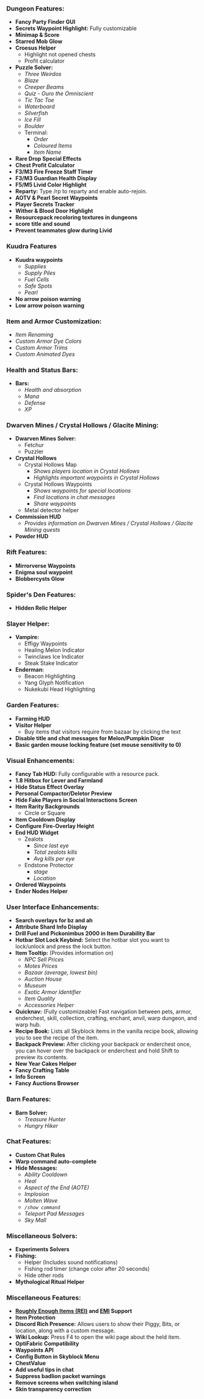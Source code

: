 ### Dungeon Features:
- **Fancy Party Finder GUI**
- **Secrets Waypoint Highlight:** Fully customizable
- **Minimap & Score**
- **Starred Mob Glow**
- **Croesus Helper**
  - Highlight not opened chests
  - Profit calculator
- **Puzzle Solver:**
  - *Three Weirdos*
  - *Blaze*
  - *Creeper Beams*
  - *Quiz - Ouro the Omniscient*
  - *Tic Tac Toe*
  - *Waterboard*
  - *Silverfish*
  - *Ice Fill*
  - *Boulder*
  - Terminal:
    - *Order*
    - *Coloured Items*
    - *Item Name*
- **Rare Drop Special Effects**
- **Chest Profit Calculator**
- **F3/M3 Fire Freeze Staff Timer**
- **F3/M3 Guardian Health Display**
- **F5/M5 Livid Color Highlight**
- **Reparty:** Type /rp to reparty and enable auto-rejoin.
- **AOTV & Pearl Secret Waypoints**
- **Player Secrets Tracker**
- **Wither & Blood Door Highlight**
- **Resourcepack recoloring textures in dungeons**
- **score title and sound**
- **Prevent teammates glow during Livid**

### Kuudra Features
- **Kuudra waypoints**
  - *Supplies*
  - *Supply Piles*
  - *Fuel Cells*
  - *Safe Spots*
  - *Pearl*
- **No arrow poison warning**
- **Low arrow poison warning**

### Item and Armor Customization:
- *Item Renaming*
- *Custom Armor Dye Colors*
- *Custom Armor Trims*
- *Custom Animated Dyes*

### Health and Status Bars:
- **Bars:**
  - *Health and absorption*
  - *Mana*
  - *Defense*
  - *XP*

### Dwarven Mines / Crystal Hollows / Glacite Mining:
- **Dwarven Mines Solver:**
  - Fetchur
  - Puzzler
- **Crystal Hollows**
  - Crystal Hollows Map
    - *Shows players location in Crystal Hollows*
    - *Highlights important waypoints in Crystal Hollows*
  - Crystal Hollows Waypoints
    - *Shows waypoints for special locations*
    - *Find locations in chat messages*
    - *Share waypoints*
  - Metal detector helper
- **Commission HUD**
  - *Provides information on Dwarven Mines / Crystal Hollows / Glacite Mining quests*
- **Powder HUD**

### Rift Features:
- **Mirrorverse Waypoints**
- **Enigma soul waypoint**
- **Blobbercysts Glow**

### Spider's Den Features:
- **Hidden Relic Helper**

### Slayer Helper:
- **Vampire:**
  - Effigy Waypoints
  - Healing Melon Indicator
  - Twinclaws Ice Indicator
  - Steak Stake Indicator
- **Enderman:**
  - Beacon Highlighting
  - Yang Glyph Notification
  - Nukekubi Head Highlighting

### Garden Features:
- **Farming HUD**
- **Visitor Helper**
  - Buy items that visitors require from bazaar by clicking the text
- **Disable title and chat messages for Melon/Pumpkin Dicer**
- **Basic garden mouse locking feature (set mouse sensitivity to 0)**

### Visual Enhancements:
- **Fancy Tab HUD:** Fully configurable with a resource pack.
- **1.8 Hitbox for Lever and Farmland**
- **Hide Status Effect Overlay**
- **Personal Compactor/Deletor Preview**
- **Hide Fake Players in Social Interactions Screen**
- **Item Rarity Backgrounds**
  - Circle or Square
- **Item Cooldown Display**
- **Configure Fire-Overlay Height**
- **End HUD Widget**
  - Zealots
    - *Since last eye*
    - *Total zealots kills*
    - *Avg kills per eye*
  - Endstone Protector
    - *stage*
    - *Location*
- **Ordered Waypoints**
- **Ender Nodes Helper**

### User Interface Enhancements:
- **Search overlays for bz and ah**
- **Attribute Shard Info Display**
- **Drill Fuel and Pickonimbus 2000 in Item Durability Bar**
- **Hotbar Slot Lock Keybind:** Select the hotbar slot you want to lock/unlock and press the lock button.
- **Item Tooltip:** (Provides information on)
  - *NPC Sell Prices*
  - *Motes Prices*
  - *Bazaar (average, lowest bin)*
  - *Auction House*
  - *Museum*
  - *Exotic Armor Identifier*
  - *Item Quality* 
  - *Accessories Helper*
- **Quicknav:** (Fully customizeable) Fast navigation between pets, armor, enderchest, skill, collection, crafting, enchant, anvil, warp dungeon, and warp hub.
- **Recipe Book:** Lists all Skyblock items in the vanilla recipe book, allowing you to see the recipe of the item.
- **Backpack Preview:** After clicking your backpack or enderchest once, you can hover over the backpack or enderchest and hold Shift to preview its contents.
- **New Year Cakes Helper**
- **Fancy Crafting Table**
- **Info Screen**
- **Fancy Auctions Browser**

### Barn Features:
- **Barn Solver:**
  - *Treasure Hunter*
  - *Hungry Hiker*

### Chat Features:
- **Custom Chat Rules**
- **Warp command auto-complete**
- **Hide Messages:**
  - *Ability Cooldown*
  - *Heal*
  - *Aspect of the End (AOTE)*
  - *Implosion*
  - *Molten Wave*
  - *`/show command`*
  - *Teleport Pad Messages*
  - *Sky Mall*

### Miscellaneous Solvers:
- **Experiments Solvers**
- **Fishing:** 
  - Helper (Includes sound notifications)
  - Fishing rod timer (change color after 20 seconds)
  - Hide other rods
- **Mythological Ritual Helper**

### Miscellaneous Features:
- **[Roughly Enough Items (REI)](https://modrinth.com/mod/rei) and [EMI](https://modrinth.com/mod/emi) Support**
- **Item Protection**
- **Discord Rich Presence:** Allows users to show their Piggy, Bits, or location, along with a custom message.
- **Wiki Lookup:** Press F4 to open the wiki page about the held item.
- **OptiFabric Compatibility**
- **Waypoints API**
- **Config Button in Skyblock Menu**
- **ChestValue**
- **Add useful tips in chat**
- **Suppress badlion packet warnings**
- **Remove screens when switching island**
- **Skin transparency correction**